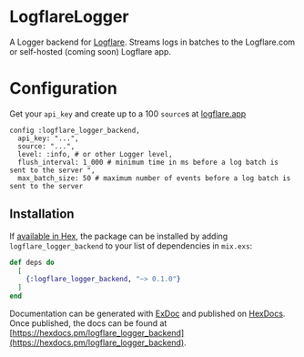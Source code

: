 # LogflareLogger

A Logger backend for [Logflare](https://github.com/Logflare/logflare). Streams logs in batches to the Logflare.com or self-hosted (coming soon) Logflare app.

# Configuration

Get your `api_key` and create up to a 100 `source`s at [logflare.app](https://logflare.app)

```
config :logflare_logger_backend,
  api_key: "...",
  source: "...",
  level: :info, # or other Logger level,
  flush_interval: 1_000 # minimum time in ms before a log batch is sent to the server ",
  max_batch_size: 50 # maximum number of events before a log batch is sent to the server
```


## Installation

If [available in Hex](https://hex.pm/docs/publish), the package can be installed
by adding `logflare_logger_backend` to your list of dependencies in `mix.exs`:

```elixir
def deps do
  [
    {:logflare_logger_backend, "~> 0.1.0"}
  ]
end
```

Documentation can be generated with [ExDoc](https://github.com/elixir-lang/ex_doc)
and published on [HexDocs](https://hexdocs.pm). Once published, the docs can
be found at [https://hexdocs.pm/logflare_logger_backend](https://hexdocs.pm/logflare_logger_backend).

